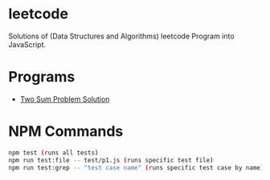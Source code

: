 # leetcode
Solutions of (Data Structures and Algorithms) leetcode Program into JavaScript.

# Programs
- [Two Sum Problem Solution](examples/p1.md)

# NPM Commands
```bash
npm test (runs all tests)
npm run test:file -- test/p1.js (runs specific test file)
npm run test:grep -- "test case name" (runs specific test case by name)
```